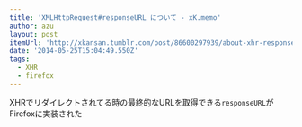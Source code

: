 ```yaml
---
title: 'XMLHttpRequest#responseURL について - xK.memo'
author: azu
layout: post
itemUrl: 'http://xkansan.tumblr.com/post/86600297939/about-xhr-responseurl'
date: '2014-05-25T15:04:49.550Z'
tags:
  - XHR
  - firefox
---
```

XHRでリダイレクトされてる時の最終的なURLを取得できる`responseURL`がFirefoxに実装された
